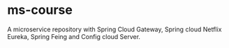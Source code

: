 # ms-course
A microservice repository with Spring Cloud Gateway, Spring cloud Netflix Eureka, Spring Feing and Config cloud Server.

